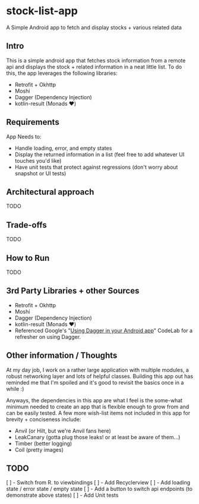 # stock-list-app
A Simple Android app to fetch and display stocks + various related data

## Intro
This is a simple android app that fetches stock information from a remote api and displays the stock + related information in a neat little list.
To do this, the app leverages the following libraries:
- Retrofit + Okhttp
- Moshi 
- Dagger (Dependency Injection)
- kotlin-result (Monads ♥️)

## Requirements
App Needs to:
- Handle loading, error, and empty states
- Display the returned information in a list (feel free to add whatever UI touches you'd like)
- Have unit tests that protect against regressions (don't worry about snapshot or UI tests)

## Architectural approach
TODO 

## Trade-offs
TODO

## How to Run 
TODO

## 3rd Party Libraries + other Sources
- Retrofit + Okhttp
- Moshi
- Dagger (Dependency Injection)
- kotlin-result (Monads ♥️)
- Referenced Google's "[Using Dagger in your Android app](https://github.com/googlecodelabs/android-dagger)" CodeLab for a refresher on using Dagger.

## Other information / Thoughts
At my day job, I work on a rather large application with multiple modules, a robust networking layer and lots of helpful classes. Building this app out has reminded me that I'm spoiled and it's good to revisit the basics once in a while :)

Anyways, the dependencies in this app are what I feel is the some-what minimum needed to create an app that is flexible enough to grow from and can be easily tested. A few more wish-list items not included in this app for brevity + conciseness include:
- Anvil (or Hilt, but we're Anvil fans here)
- LeakCanary (gotta plug those leaks! or at least be aware of them...)
- Timber (better logging)
- Coil (pretty images)

## TODO 
[ ] - Switch from R. to viewbindings 
[ ] - Add Recyclerview
[ ] - Add loading state / error state / empty state
[ ] - Add a button to switch api endpoints (to demonstrate above states)
[ ] - Add Unit tests

